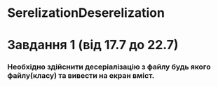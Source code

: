 #  SerelizationDeserelization
# Завдання 1 (від 17.7 до 22.7)
### Необхідно здійснити десеріалізацію з файлу будь якого файлу(класу) та вивести на екран вміст.























